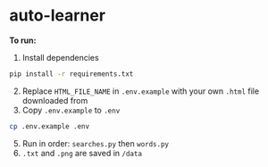 # auto-learner

**To run:**
1. Install dependencies
```sh
pip install -r requirements.txt
```
2. Replace `HTML_FILE_NAME` in `.env.example` with your own `.html` file downloaded from [](takeout.google.com)
3. Copy `.env.example` to `.env`
```sh
cp .env.example .env
```
5. Run in order: `searches.py` then `words.py`
6. `.txt` and `.png` are saved in `/data`
